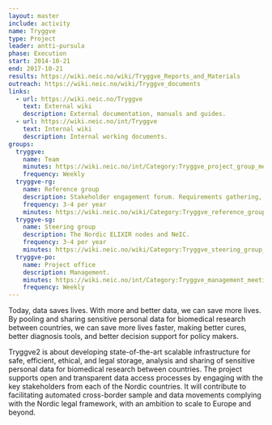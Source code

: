 ```yaml
---
layout: master
include: activity
name: Tryggve
type: Project
leader: antti-pursula
phase: Execution
start: 2014-10-21
end: 2017-10-21
results: https://wiki.neic.no/wiki/Tryggve_Reports_and_Materials
outreach: https://wiki.neic.no/wiki/Tryggve_documents
links:
  - url: https://wiki.neic.no/Tryggve
    text: External wiki
    description: External documentation, manuals and guides.
  - url: https://wiki.neic.no/int/Tryggve
    text: Internal wiki
    description: Internal working documents.
groups:
  tryggve:
    name: Team
    minutes: https://wiki.neic.no/int/Category:Tryggve_project_group_meetings
    frequency: Weekly
  tryggve-rg:
    name: Reference group
    description: Stakeholder engagement forum. Requirements gathering, outreach and quality assurance.
    frequency: 3-4 per year
    minutes: https://wiki.neic.no/wiki/Category:Tryggve_reference_group_meetings
  tryggve-sg:
    name: Steering group
    description: The Nordic ELIXIR nodes and NeIC.
    frequency: 3-4 per year
    minutes: https://wiki.neic.no/wiki/Category:Tryggve_steering_group_meetings
  tryggve-po:
    name: Project office
    description: Management.
    minutes: https://wiki.neic.no/int/Category:Tryggve_management_meetings
    frequency: Weekly
---
```

Today, data saves lives. With more and better data, we can save more lives. By
pooling and sharing sensitive personal data for biomedical research between
countries, we can save more lives faster, making better cures, better diagnosis
tools, and better decision support for policy makers.

Tryggve2 is about developing state-of-the-art scalable infrastructure for safe,
efficient, ethical, and legal storage, analysis and sharing of sensitive
personal data for biomedical research between countries. The project supports
open and transparent data access processes by engaging with the key stakeholders
from each of the Nordic countries. It will contribute to facilitating automated
cross-border sample and data movements complying with the Nordic legal
framework, with an ambition to scale to Europe and beyond.
